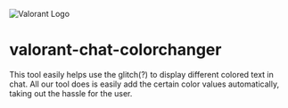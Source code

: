 ![Valorant Logo](https://www.citypng.com/public/uploads/preview/-41603132788rzosdsitdt.png)

# valorant-chat-colorchanger
This tool easily helps use the glitch(?) to display different colored text in chat. All our tool does is easily add the certain color values automatically, taking out the hassle for the user.

